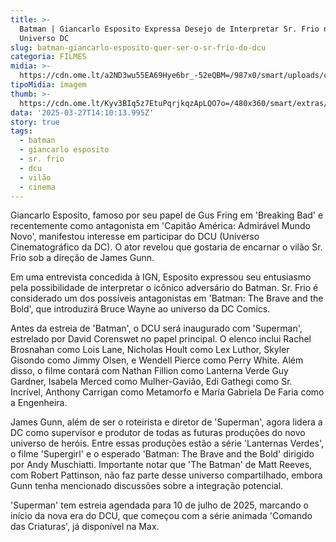 ```yaml
---
title: >-
  Batman | Giancarlo Esposito Expressa Desejo de Interpretar Sr. Frio no
  Universo DC
slug: batman-giancarlo-esposito-quer-ser-o-sr-frio-do-dcu
categoria: FILMES
midia: >-
  https://cdn.ome.lt/a2ND3wu55EA69Hye6br_-52eQBM=/987x0/smart/uploads/conteudo/fotos/OMELETE_CAPA_-_2025-03-27T105702.574.png
tipoMidia: imagem
thumb: >-
  https://cdn.ome.lt/Kyv3BIq5z7EtuPqrjkqzApLQO7o=/480x360/smart/extras/conteudos/omelete_THUMB_-_2025-03-27T105459.222.png
data: '2025-03-27T14:10:13.995Z'
story: true
tags:
  - batman
  - giancarlo esposito
  - sr. frio
  - dcu
  - vilão
  - cinema
---
```


Giancarlo Esposito, famoso por seu papel de Gus Fring em 'Breaking Bad' e recentemente como antagonista em 'Capitão América: Admirável Mundo Novo', manifestou interesse em participar do DCU (Universo Cinematográfico da DC). O ator revelou que gostaria de encarnar o vilão Sr. Frio sob a direção de James Gunn. 

Em uma entrevista concedida à IGN, Esposito expressou seu entusiasmo pela possibilidade de interpretar o icônico adversário do Batman. Sr. Frio é considerado um dos possíveis antagonistas em 'Batman: The Brave and the Bold', que introduzirá Bruce Wayne ao universo da DC Comics. 

Antes da estreia de 'Batman', o DCU será inaugurado com 'Superman', estrelado por David Corenswet no papel principal. O elenco inclui Rachel Brosnahan como Lois Lane, Nicholas Hoult como Lex Luthor, Skyler Gisondo como Jimmy Olsen, e Wendell Pierce como Perry White. Além disso, o filme contará com Nathan Fillion como Lanterna Verde Guy Gardner, Isabela Merced como Mulher-Gavião, Edi Gathegi como Sr. Incrível, Anthony Carrigan como Metamorfo e María Gabriela De Faria como a Engenheira. 

James Gunn, além de ser o roteirista e diretor de 'Superman', agora lidera a DC como supervisor e produtor de todas as futuras produções do novo universo de heróis. Entre essas produções estão a série 'Lanternas Verdes', o filme 'Supergirl' e o esperado 'Batman: The Brave and the Bold' dirigido por Andy Muschiatti. Importante notar que 'The Batman' de Matt Reeves, com Robert Pattinson, não faz parte desse universo compartilhado, embora Gunn tenha mencionado discussões sobre a integração potencial. 

'Superman' tem estreia agendada para 10 de julho de 2025, marcando o início da nova era do DCU, que começou com a série animada 'Comando das Criaturas', já disponível na Max.
